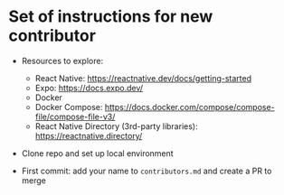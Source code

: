 # Set of instructions for new contributor
- Resources to explore:
    - React Native: https://reactnative.dev/docs/getting-started
    - Expo: https://docs.expo.dev/
    - Docker
    - Docker Compose: https://docs.docker.com/compose/compose-file/compose-file-v3/
    - React Native Directory (3rd-party libraries): https://reactnative.directory/

- Clone repo and set up local environment

- First commit: add your name to `contributors.md` and create a PR to merge